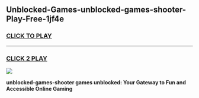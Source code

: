 
## Unblocked-Games-unblocked-games-shooter-Play-Free-1jf4e
<h3>
<a href="https://premium76.site?title=unblocked-games-shooter&ref=10A">CLICK TO PLAY</a></h3>
<hr>

<h3>
<a href="https://premium76.site?title=unblocked-games-shooter&ref=10A">CLICK 2 PLAY</a>
  
</h3>

<a href="https://premium76.site?title=unblocked-games-shooter&ref=10A"><img src="https://clearcache.store/games.png"></a>


**unblocked-games-shooter games unblocked: Your Gateway to Fun and Accessible Online Gaming**
